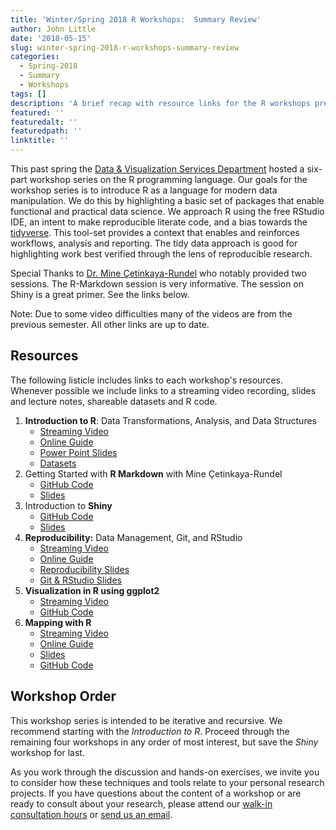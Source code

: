 ```yaml
---
title: 'Winter/Spring 2018 R Workshops:  Summary Review'
author: John Little
date: '2018-05-15'
slug: winter-spring-2018-r-workshops-summary-review
categories:
  - Spring-2018
  - Summary
  - Workshops
tags: []
description: 'A brief recap with resource links for the R workshops presented during the Spring Semester 2018'
featured: ''
featuredalt: ''
featuredpath: ''
linktitle: ''
---
```


This past spring the [Data & Visualization Services Department](https://library.duke.edu/data) hosted a six-part workshop series on the R programming language. Our goals for the workshop series is to introduce R as a language for modern data manipulation.  We do this by highlighting a basic set of packages that enable functional and practical data science. We approach R using the free RStudio IDE, an intent to make reproducible literate code, and a bias towards the [tidyverse](https://tidyverse.org).  This tool-set provides a context that enables and reinforces workflows, analysis and reporting.  The tidy data approach is good for highlighting work best verified through the lens of reproducible research.

Special Thanks to [Dr. Mine Çetinkaya-Rundel](https://www2.stat.duke.edu/~mc301/) who notably provided two sessions.  The R-Markdown session is very informative.  The session on Shiny is a great primer.  See the links below.

Note:  Due to some video difficulties many of the videos are from the previous semester.  All other links are up to date.

## Resources

The following listicle includes links to each workshop's resources.  Whenever possible we include links to a streaming video recording, slides and lecture notes, shareable datasets and R code.  

1. **Introduction to R**: Data Transformations, Analysis, and Data Structures
    - [Streaming Video](https://library.capture.duke.edu/Panopto/Pages/Viewer.aspx?id=5752b10b-962a-4c9e-b797-c64e89e48eca)
    - [Online Guide](http://rfun.library.duke.edu/intro2r/)
    - [Power Point Slides](https://github.com/data-and-visualization/Intro2R/tree/master/slides)
    - [Datasets](https://github.com/data-and-visualization/Intro2R/tree/master/data)
1. Getting Started with **R Markdown** with Mine Çetinkaya-Rundel
    - [GitHub Code](https://github.com/data-and-visualization/dukelib-workshop-rmarkdown)
    - [Slides](https://github.com/data-and-visualization/dukelib-workshop-rmarkdown/blob/master/rmarkdown.pdf)
1. Introduction to **Shiny**
    - [GitHub Code](https://github.com/data-and-visualization/dukelib-workshop-shiny)
    - [Slides](https://github.com/data-and-visualization/dukelib-workshop-shiny/tree/master/slides)
1. **Reproducibility:** Data Management, Git, and RStudio
    - [Streaming Video](https://library.capture.duke.edu/Panopto/Pages/Viewer.aspx?id=eafcd5ce-dcef-4a58-af50-6dffcfd64c0a)
    - [Online Guide](http://rfun.library.duke.edu/git/)
    - [Reproducibility Slides](https://osf.io/kdr2w/)
    - [Git & RStudio Slides](http://rfun.library.duke.edu/git/slides/#1)
1. **Visualization in R using ggplot2**
    - [Streaming Video](https://library.capture.duke.edu/Panopto/Pages/Viewer.aspx?id=d7516f8a-1d1c-42d9-ad66-6534ffaec690)
    - [GitHub Code](https://github.com/data-and-visualization/ggplot2-S18)
1. **Mapping with R**
    - [Streaming Video](https://library.capture.duke.edu/Panopto/Pages/Viewer.aspx?id=8b89b84c-3f1e-4868-bf07-92bf6f52995a)
    - [Online Guide](/map/)
    - [Slides](/map/slides/)
    - [GitHub Code](https://github.com/libjohn/mapping-with-R)


## Workshop Order

This workshop series is intended to be iterative and recursive.  We recommend starting with the *Introduction to R*.  Proceed through the remaining four workshops in any order of most interest, but save the *Shiny* workshop for last.  

As you work through the discussion and hands-on exercises, we invite you to consider how these techniques and tools relate to your personal research projects.  If you have questions about the content of a workshop or are ready to consult about your research, please attend our [walk-in consultation hours](https://library.duke.edu/data/about/schedule) or [send us an email](mailto:askdata@duke.edu?subject=rfun-workshop-question). 
